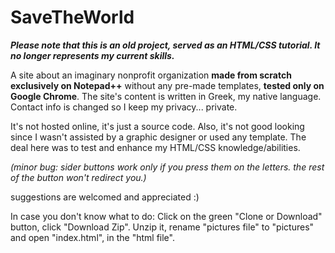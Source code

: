 # SaveTheWorld
***Please note that this is an old project, served as an HTML/CSS tutorial. It no longer represents my current skills.***

A site about an imaginary nonprofit organization **made from scratch exclusively on Notepad++** without any pre-made templates, **tested only on Google Chrome**. 
The site's content is written in Greek, my native language. Contact info is changed so I keep my privacy... private.

It's not hosted online, it's just a source code.
Also, it's not good looking since I wasn't assisted by a graphic designer or used any template. The deal here was to test and enhance my HTML/CSS knowledge/abilities.

*(minor bug: sider buttons work only if you press them on the letters. the rest of the button won't redirect you.)*

suggestions are welcomed and appreciated :)


In case you don't know what to do: Click on the green "Clone or Download" button, click "Download Zip". Unzip it, rename "pictures file" to "pictures" and open "index.html", in the "html file".
